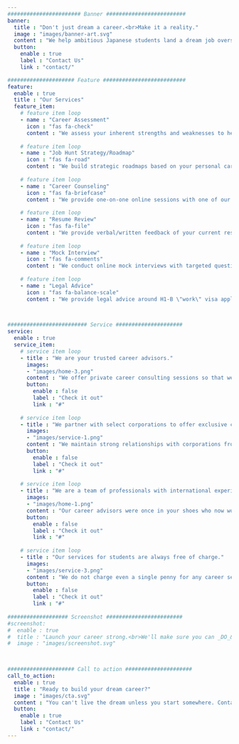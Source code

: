 ```yaml
---
####################### Banner #########################
banner:
  title : "Don't just dream a career.<br>Make it a reality."
  image : "images/banner-art.svg"
  content : "We help ambitious Japanese students land a dream job overseas.<br>It's much easier to dream a career than to live in it, so we are here to help you _DO_&nbsp; what it takes to get there."
  button:
    enable : true
    label : "Contact Us"
    link : "contact/"

##################### Feature ##########################
feature:
  enable : true
  title : "Our Services"
  feature_item:
    # feature item loop
    - name : "Career Assessment"
      icon : "fas fa-check"
      content : "We assess your inherent strengths and weaknesses to help you identify professions and career paths that naturally suite your innate abilities."
      
    # feature item loop
    - name : "Job Hunt Strategy/Roadmap"
      icon : "fas fa-road"
      content : "We build strategic roadmaps based on your personal career goal to guide you what steps you need to take now until you secure your dream job."
      
    # feature item loop
    - name : "Career Counseling"
      icon : "fas fa-briefcase"
      content : "We provide one-on-one online sessions with one of our career professionals to go over any questions/concerns you may have with the job search process."
      
    # feature item loop
    - name : "Resume Review"
      icon : "fas fa-file"
      content : "We provide verbal/written feedback of your current resume to make sure it stands out from the rest of the crowd."
      
    # feature item loop
    - name : "Mock Interview"
      icon : "fas fa-comments"
      content : "We conduct online mock interviews with targeted questions to help you brush up your interview responses."
      
    # feature item loop
    - name : "Legal Advice"
      icon : "fas fa-balance-scale"
      content : "We provide legal advice around H1-B \"work\" visa application process (U.S. only - legal advice provided by our certified lawyers)."
      


######################### Service #####################
service:
  enable : true
  service_item:
    # service item loop
    - title : "We are your trusted career advisors."
      images:
      - "images/home-3.png"
      content : "We offer private career consulting sessions so that we can have honest discussions about your career and how to make it happen. Your information is strictly confidential with us."
      button:
        enable : false
        label : "Check it out"
        link : "#"
        
    # service item loop
    - title : "We partner with select corporations to offer exclusive career opportunities."
      images:
      - "images/service-1.png"
      content : "We maintain strong relationships with corporations from various industries who are looking for multilingual talent. You will have access to exclusive offers through our existing relationships."
      button:
        enable : false
        label : "Check it out"
        link : "#"
        
    # service item loop
    - title : "We are a team of professionals with international experience."
      images:
      - "images/home-1.png"
      content : "Our career advisors were once in your shoes who now work globally. We know the best way to your dream career since we have already done it ourselves."
      button:
        enable : false
        label : "Check it out"
        link : "#"
        
    # service item loop
    - title : "Our services for students are always free of charge."
      images:
      - "images/service-3.png"
      content : "We do not charge even a single penny for any career services we provide to our student clients. We want you to dedicate your time searching for your dream career instead of worrying about how to fund the search."
      button:
        enable : false
        label : "Check it out"
        link : "#"
        
################### Screenshot ########################
#screenshot:
#  enable : true
#  title : "Launch your career strong.<br>We'll make sure you can _DO_&nbsp; it."
#  image : "images/screenshot.svg"

  

##################### Call to action #####################
call_to_action:
  enable : true
  title : "Ready to build your dream career?"
  image : "images/cta.svg"
  content : "You can't live the dream unless you start somewhere. Contact us and take your first step towards your dream career."
  button:
    enable : true
    label : "Contact Us"
    link : "contact/"
---
```

